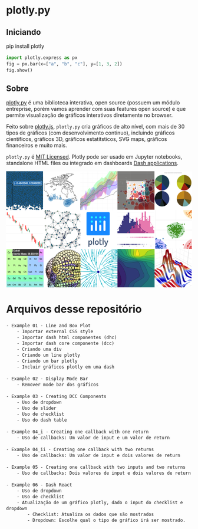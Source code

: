# plotly.py

## Iniciando

pip install plotly

```python
import plotly.express as px
fig = px.bar(x=["a", "b", "c"], y=[1, 3, 2])
fig.show()
```

## Sobre

[plotly.py](https://plotly.com/python/) é uma biblioteca interativa, open source (possuem um módulo entreprise, porém vamos aprender com suas features open source) e que permite visualização de gráficos interativos diretamente no browser.


Feito sobre [plotly.js](https://github.com/plotly/plotly.js), `plotly.py` cria gráficos de alto nível, com mais de 30 tipos de gráficos (com desenvolvimento continuo), incluindo gráficos científicos, gráficos 3D, gráficos estatítsticos, SVG maps, gráficos financeiros e muito mais.

`plotly.py` é [MIT Licensed](https://github.com/plotly/plotly.py/blob/master/LICENSE.txt). Plotly pode ser usado em Jupyter notebooks, standalone HTML files ou integrado em dashboards [Dash applications](https://dash.plotly.com/).

<p align="center">
    <a href="https://plotly.com/python/" target="_blank">
    <img src="https://raw.githubusercontent.com/cldougl/plot_images/add_r_img/plotly_2017.png">
</a></p>

# Arquivos desse repositório

    - Example 01 - Line and Box Plot
        - Importar external CSS style
        - Importar dash html componentes (dhc)
        - Importar dash core componente (dcc)
        - Criando uma div
        - Criando um line plotly
        - Criando um bar plotly
        - Incluir gráficos plotly em uma dash
        
    - Example 02 - Display Mode Bar
        - Remover mode bar dos gráficos
    
    - Example 03 - Creating DCC Components
        - Uso de dropdown
        - Uso de slider
        - Uso de checklist
        - Uso do dash table
    
    - Example 04_i - Creating one callback with one return
        - Uso de callbacks: Um valor de input e um valor de return
    
    - Example 04_ii - Creating one callback with two returns
        - Uso de callbacks: Um valor de input e dois valores de return
    
    - Example 05 - Creating one callback with two inputs and two returns
        - Uso de callbacks: Dois valores de input e dois valores de return
        
    - Example 06 - Dash React
        - Uso de dropdown
        - Uso de checklist
        - Atualização de um gráfico plotly, dado o input do checklist e dropdown
            - Checklist: Atualiza os dados que são mostrados
            - Dropdown: Escolhe qual o tipo de gráfico irá ser mostrado.